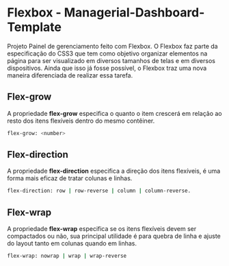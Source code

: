 # Flexbox - Managerial-Dashboard-Template
Projeto Painel de gerenciamento feito com Flexbox. O Flexbox faz parte da especificação do CSS3 que tem como objetivo organizar elementos na página para ser visualizado em diversos tamanhos de telas e em diversos dispositivos. Ainda que isso já fosse possível, o Flexbox traz uma nova maneira diferenciada de realizar essa tarefa.


## Flex-grow
A propriedade **flex-grow** especifica o quanto o item crescerá em relação ao resto dos itens flexíveis dentro do mesmo contêiner.
```sh
flex-grow: <number>
```



## Flex-direction
A propriedade **flex-direction** especifica a direção dos itens flexíveis, é uma forma mais eficaz de tratar colunas e linhas.
```sh
flex-direction: row | row-reverse | column | column-reverse.
```



## Flex-wrap
A propriedade **flex-wrap** especifica se os itens flexíveis devem ser compactados ou não, sua principal utilidade é para quebra de linha e ajuste do layout tanto em colunas quando em linhas.
```sh
flex-wrap: nowrap | wrap | wrap-reverse
```




